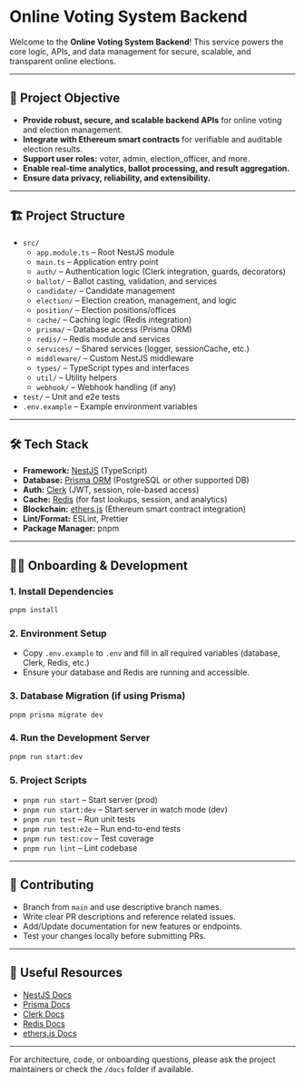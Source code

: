 # Online Voting System Backend

Welcome to the **Online Voting System Backend**! This service powers the core logic, APIs, and data management for secure, scalable, and transparent online elections.

---

## 🚀 Project Objective

- **Provide robust, secure, and scalable backend APIs** for online voting and election management.
- **Integrate with Ethereum smart contracts** for verifiable and auditable election results.
- **Support user roles:** voter, admin, election_officer, and more.
- **Enable real-time analytics, ballot processing, and result aggregation.**
- **Ensure data privacy, reliability, and extensibility.**

---

## 🏗️ Project Structure

- `src/`
  - `app.module.ts` – Root NestJS module
  - `main.ts` – Application entry point
  - `auth/` – Authentication logic (Clerk integration, guards, decorators)
  - `ballot/` – Ballot casting, validation, and services
  - `candidate/` – Candidate management
  - `election/` – Election creation, management, and logic
  - `position/` – Election positions/offices
  - `cache/` – Caching logic (Redis integration)
  - `prisma/` – Database access (Prisma ORM)
  - `redis/` – Redis module and services
  - `services/` – Shared services (logger, sessionCache, etc.)
  - `middleware/` – Custom NestJS middleware
  - `types/` – TypeScript types and interfaces
  - `util/` – Utility helpers
  - `webhook/` – Webhook handling (if any)
- `test/` – Unit and e2e tests
- `.env.example` – Example environment variables

---

## 🛠️ Tech Stack

- **Framework:** [NestJS](https://nestjs.com/) (TypeScript)
- **Database:** [Prisma ORM](https://www.prisma.io/) (PostgreSQL or other supported DB)
- **Auth:** [Clerk](https://clerk.com/) (JWT, session, role-based access)
- **Cache:** [Redis](https://redis.io/) (for fast lookups, session, and analytics)
- **Blockchain:** [ethers.js](https://docs.ethers.org/) (Ethereum smart contract integration)
- **Lint/Format:** ESLint, Prettier
- **Package Manager:** pnpm

---

## 🧑‍💻 Onboarding & Development

### 1. Install Dependencies

```bash
pnpm install
```

### 2. Environment Setup

- Copy `.env.example` to `.env` and fill in all required variables (database, Clerk, Redis, etc.)
- Ensure your database and Redis are running and accessible.

### 3. Database Migration (if using Prisma)

```bash
pnpm prisma migrate dev
```

### 4. Run the Development Server

```bash
pnpm run start:dev
```

### 5. Project Scripts

- `pnpm run start` – Start server (prod)
- `pnpm run start:dev` – Start server in watch mode (dev)
- `pnpm run test` – Run unit tests
- `pnpm run test:e2e` – Run end-to-end tests
- `pnpm run test:cov` – Test coverage
- `pnpm run lint` – Lint codebase

---

## 🤝 Contributing

- Branch from `main` and use descriptive branch names.
- Write clear PR descriptions and reference related issues.
- Add/Update documentation for new features or endpoints.
- Test your changes locally before submitting PRs.

---

## 📂 Useful Resources

- [NestJS Docs](https://docs.nestjs.com)
- [Prisma Docs](https://www.prisma.io/docs)
- [Clerk Docs](https://clerk.com/docs)
- [Redis Docs](https://redis.io/docs)
- [ethers.js Docs](https://docs.ethers.org/)

---

For architecture, code, or onboarding questions, please ask the project maintainers or check the `/docs` folder if available.
